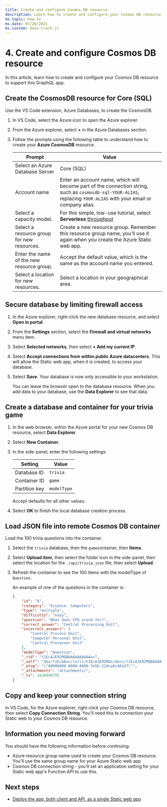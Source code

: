 ```yaml
---
title: Create and configure Cosmos DB resource
description: Learn how to create and configure your Cosmos DB resource to support this GraphQL app.
ms.topic: how-to
ms.date: 07/26/2021
ms.custom: devx-track-js
---
```


# 4. Create and configure Cosmos DB resource

In this article, learn how to create and configure your Cosmos DB resource to support this GraphQL app.

## Create the CosmosDB resource for Core (SQL)

Use the VS Code extension, Azure Databases, to create the CosmosDB. 

1. In VS Code, select the Azure icon to open the Azure explorer.
1. From the Azure explorer, select **+** in the Azure Databases section.
1. Follow the prompts using the following table to understand how to create your **Azure CosmosDB** resource.

    |Prompt|Value|
    |--|--|
    |Select an Azure Database Server|Core (SQL)|
    |Account name|Enter an account name, which will become part of the connection string, such as `cosmosdb-sql-YOUR-ALIAS`, replacing `YOUR-ALIAS` with your email or company alias. |
    |Select a capacity model.|For this simple, low-use tutorial, select **Serverless** [throughput](/azure/cosmos-db/throughput-serverless)|
    |Select a resource group for new resources.|Create a new resource group. Remember this resource group name, you'll use it again when you create the Azure Static web app.|
    |Enter the name of the new resource group.|Accept the default value, which is the same as the account name you entered.| 
    |Select a location for new resources.|Select a location in your geographical area.|

## Secure database by limiting firewall access

1. In the Azure explorer, right-click the new database resource, and select **Open in portal**.
1. From the **Settings** section, select the **Firewall and virtual networks** menu item.
1. Select **Selected networks**, then select **+ Add my current IP**.
1. Select **Accept connections from within public Azure datacenters**. This will allow the Static web app, when it is created, to access your database.
1. Select **Save**. Your database is now only accessible to your workstation. 

    You can leave the browser open to the database resource. When you add data to your database, use the **Data Explorer** to see that data. 

## Create a database and container for your trivia game

1. In the web browser, within the Azure portal for your new Cosmos DB resource, select **Data Explorer**.
1. Select **New Container**.
1. In the side-panel, enter the following settings:

    |Setting|Value|
    |--|--|
    |Database ID|`trivia`|
    |Container ID|`game`|
    |Partition key|`modelType`|

    Accept defaults for all other values.

1. Select **OK** to finish the local database creation process. 

## Load JSON file into remote Cosmos DB container

Load the 100 trivia questions into the container. 

1. Select the `trivia` database, then the `game`container, then **Items**. 
1. Select **Upload item**, then select the folder icon in the side-panel, then select the location for the `./api/trivia.json` file, then select **Upload**. 
1. Refresh the container to see the 100 items with the modelType of `Question`.

    An example of one of the questions in the container is:

    ```json
    {
        "id": "0",
        "category": "Science: Computers",
        "type": "multiple",
        "difficulty": "easy",
        "question": "What does CPU stand for?",
        "correct_answer": "Central Processing Unit",
        "incorrect_answers": [
            "Central Process Unit",
            "Computer Personal Unit",
            "Central Processor Unit"
        ],
        "modelType": "Question",
        "_rid": "t1EcAJE92MQBAAAAAAAAAA==",
        "_self": "dbs/t1EcAA==/colls/t1EcAJE92MQ=/docs/t1EcAJE92MQBAAAAAAAAAA==/",
        "_etag": "\"00000000-0000-0000-7e5b-22dca8c401d7\"",
        "_attachments": "attachments/",
        "_ts": 1626890792
    }
    ```

## Copy and keep your connection string 

In VS Code, for the Azure explorer, right-click your Cosmos DB resource, then select **Copy Connection String**. You'll need this to connection your Static web to your Cosmos DB resource.

## Information you need moving forward

You should have the following information before continuing:

* Azure resource group name used to create your Cosmos DB resource. You'll use the same group name for your Azure Static web app
* Cosmos DB connection string - you'll set an application setting for your Static web app's Function API to use this. 

## Next steps

* [Deploy the app, both client and API, as a single Static web app](remote-deployment.md)